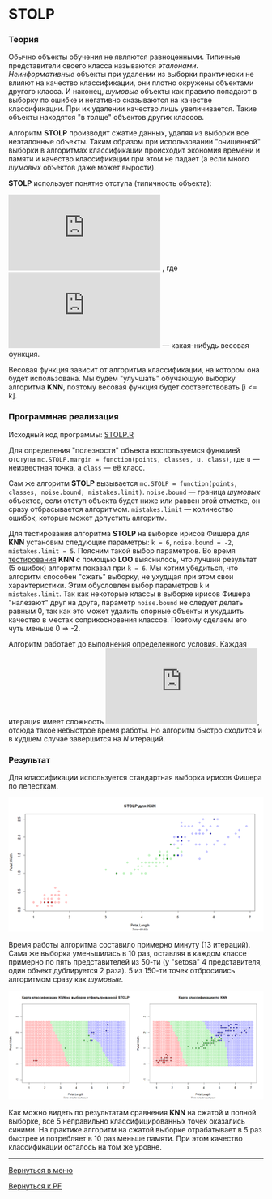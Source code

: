 # STOLP

### Теория

Обычно объекты обучения не являются равноценными. Типичные представители
своего класса называются _эталонами_. _Неинформативные_ объекты при удалении
из выборки практически не влияют на качество классификации, они плотно
окружены объектами другого класса. И наконец, _шумовые_ объекты как правило
попадают в выборку по ошибке и негативно сказываются на качестве
классификации. При их удалении качество лишь увеличивается. Такие объекты
находятся "в толще" объектов других классов.

Алгоритм **STOLP** производит сжатие данных, удаляя из выборки все
неэталонные объекты. Таким образом при использовании "очищенной" выборки
в алгоритмах классификации происходит экономия времени и памяти и
качество классификации при этом не падает (а
если много _шумовых_ объектов даже может вырости).

**STOLP** использует понятие отступа (типичность объекта):

![](http://latex.codecogs.com/svg.latex?M%28x_i%29%20%3D%20W_%7By_i%7D%28x_i%29%20-%20%5Cunderset%7By%20%5Cin%20Y%20%5Csetminus%20y_i%7D%7Bmax%7DW_y%28x_i%29)
, где
![](http://latex.codecogs.com/svg.latex?W_y%28x_i%29)
— какая-нибудь весовая функция.

Весовая функция зависит от алгоритма классификации, на котором она будет
использована. Мы будем "улучшать" обучающую выборку алгоритма **KNN**,
поэтому весовая функция будет соответствовать [i <= k].

### Программная реализация

Исходный код программы: [STOLP.R](../STOLP.R)

Для определения "полезности" объекта воспользуемся функцией отступа
`mc.STOLP.margin = function(points, classes, u, class)`, где `u` —
неизвестная точка, а `class` — её класс.

Сам же алгоритм **STOLP** вызывается
`mc.STOLP = function(points, classes, noise.bound, mistakes.limit)`.
`noise.bound` — граница _шумовых_ объектов, если отступ объекта будет ниже
или раввен этой отметке, он сразу отбрасывается алгоритмом.
`mistakes.limit` — количество ошибок, которые может допустить алгоритм.

Для тестирования алгоритма **STOLP** на выборке ирисов Фишера для **KNN**
установим следующие параметры: `k = 6`, `noise.bound = -2`,
`mistakes.limit = 5`. Поясним такой выбор параметров. Во время
[тестирования](KNN.md) **KNN** с помощью **LOO** выяснилось, что лучший
результат (5 ошибок) алгоритм показал при `k = 6`. Мы хотим убедиться,
что алгоритм способен "сжать" выборку, не ухудщая при этом свои
характеристики. Этим обусловлен выбор параметров `k` и `mistakes.limit`.
Так как некоторые классы в выборке ирисов Фишера "налезают" друг на
друга, параметр `noise.bound` не следует делать равным 0, так как это
может удалить спорные объекты и ухудшить качество в местах соприкосновения
классов. Поэтому сделаем его чуть меньше 0 => -2.

Алгоритм работает до выполнения определенного условия. Каждая итерация
имеет сложность
![](http://latex.codecogs.com/svg.latex?O%28N%5E2%5Clog%20N%29), отсюда
такое небыстрое время работы. Но алгоритм быстро сходится и в худшем
случае завершится на _N_ итераций.

### Результат

Для классификации используется стандартная выборка ирисов Фишера по лепесткам.

![Результат](pict/STOLP.png)

Время работы алгоритма составило примерно минуту (13 итераций). Сама же
выборка уменьшилась в 10 раз, оставляя в каждом классе примерно по пять
представителей из 50-ти (у "setosa" 4 представителя, один объект
дублируется 2 раза). 5 из 150-ти точек отбросились алгоритмом сразу
как _шумовые_.

![Сравнение](pict/STOLP_comp.png)

Как можно видеть по результатам сравнения **KNN** на сжатой и полной выборке,
все 5 неправильно классифицированных точек оказались синими. На практике
алгоритм на сжатой выборке отрабатывает в 5 раз быстрее и потребляет
в 10 раз меньше памяти.
При этом качество классификации осталось на том же уровне.

----

[Вернуться в меню](../../README.md)

[Вернуться к PF](PF.md)

